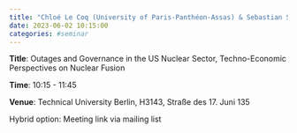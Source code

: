 ```yaml
---
title: "Chloé Le Coq (University of Paris-Panthéon-Assas) & Sebastian Schwenen (TU Munich) & William Nuttall (Open University & University of Cambridge (EPRG))"
date: 2023-06-02 10:15:00
categories: #seminar
---
```


**Title**: Outages and Governance in the US Nuclear Sector, Techno-Economic Perspectives on Nuclear Fusion

**Time**: 10:15 - 11:45  

**Venue**: Technical University Berlin, H3143, Straße des 17. Juni 135  

Hybrid option: Meeting link via mailing list


